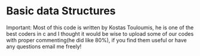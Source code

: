 # Basic data Structures
Important: Most of this code is written by Kostas Touloumis, he is one of the best coders in c and I thought it would be wise to upload some of our codes with proper commenting(he did like 80%), if you find them useful or have any questions email me freely!
